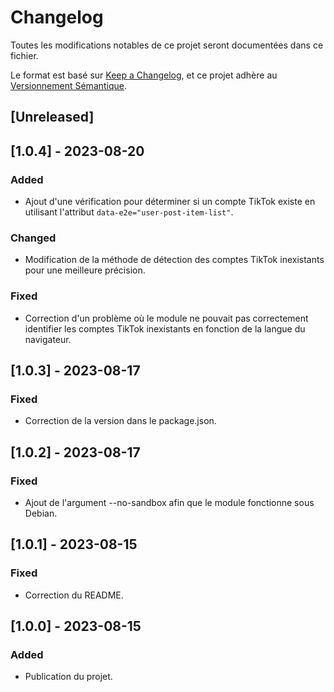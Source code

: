 # Changelog

Toutes les modifications notables de ce projet seront documentées dans ce fichier.

Le format est basé sur [Keep a Changelog](https://keepachangelog.com/fr/1.0.0/),
et ce projet adhère au [Versionnement Sémantique](https://semver.org/spec/v2.0.0.html).

## [Unreleased]

## [1.0.4] - 2023-08-20
### Added
- Ajout d'une vérification pour déterminer si un compte TikTok existe en utilisant l'attribut `data-e2e="user-post-item-list"`.

### Changed
- Modification de la méthode de détection des comptes TikTok inexistants pour une meilleure précision.

### Fixed
- Correction d'un problème où le module ne pouvait pas correctement identifier les comptes TikTok inexistants en fonction de la langue du navigateur.

## [1.0.3] - 2023-08-17
### Fixed
- Correction de la version dans le package.json.

## [1.0.2] - 2023-08-17
### Fixed
- Ajout de l'argument --no-sandbox afin que le module fonctionne sous Debian.

## [1.0.1] - 2023-08-15
### Fixed
- Correction du README.

## [1.0.0] - 2023-08-15
### Added
- Publication du projet.

